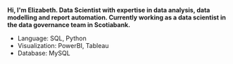 
  <a href="mailto:lizsyeo@gmail.com" target="_blank">
    <i class="fas fa-envelope"></i>
  </a>
  <a href="https://github.com/lizsyeo" target="_blank">
    <i class="fab fa-github"></i>
  </a>
  <a href="https://linkedin.com/in/lizsyeo" target="_blank">
    <i class="fab fa-linkedin"></i>
  </a>
</h1>

**Hi, I'm Elizabeth. Data Scientist with expertise in data analysis, data modelling and report automation. Currently working as a data scientist in the data governance team in Scotiabank.**  



- Language: SQL, Python
- Visualization: PowerBI, Tableau
- Database: MySQL


